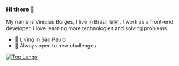 ### Hi there 👋

My name is Vinicius Borges, I live in Brazil 🇧🇷 , I work as a front-end developer, I love learning more technologies and solving problems.


- 📍 Living in São Paulo
- 🔎 Always open to new challenges

[![Top Langs](https://github-readme-stats.vercel.app/api/top-langs/?username=viniciusborgess&layout=compact)](https://github.com/viniciusborgess/github-readme-stats)


